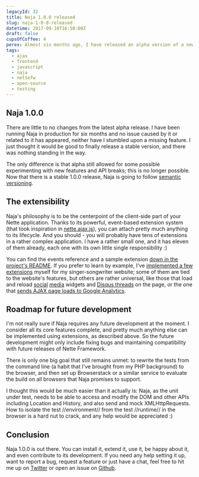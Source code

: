 ```yaml
---
legacyId: 32
title: Naja 1.0.0 released
slug: naja-1-0-0-released
datetime: 2017-09-10T16:50:00Z
draft: false
cupsOfCoffee: 4
perex: Almost six months ago, I have released an alpha version of a new, modern AJAX library for Nette Framework named Naja. Now, after half a year in the wild production environment, I guess the time has come for a stable version.
tags:
  - ajax
  - frontend
  - javascript
  - naja
  - nettefw
  - open-source
  - testing
---
```

## Naja 1.0.0

There are little to no changes from the latest alpha release. I have been running Naja in production for six months
and no issue caused by it or related to it has appeared, neither have I stumbled upon a missing feature. I just thought
it would be good to finally release a stable version, and there was nothing standing in the way.

The only difference is that alpha still allowed for some possible experimenting with new features and API breaks;
this is no longer possible. Now that there is a stable 1.0.0 release, Naja is going to follow
[semantic versioning](http://semver.org/).


## The extensibility

Naja's philosophy is to be the centerpoint of the client-side part of your Nette application. Thanks to its powerful,
event-based extension system (that took inspiration in [nette.ajax.js](https://github.com/vojtech-dobes/nette.ajax.js)),
you can attach pretty much anything to its lifecycle. And you should - you will probably have tens of extensions in
a rather complex application. I have a rather small one, and it has eleven of them already, each one with its own
little single responsibility :)

You can find the events reference and a sample extension
[down in the project's README](https://github.com/jiripudil/Naja#custom-extensions). If you prefer to learn by example,
I've [implemented a few extensions](https://github.com/jiripudil/herecsrymy.cz/tree/2f4a456f78a074aa7797f618eb7741600993b440/client/app/scripts)
myself for my singer-songwriter website; some of them are tied to the website's features, but others are rather universal,
like those that load and reload [social](https://github.com/jiripudil/herecsrymy.cz/blob/2f4a456f78a074aa7797f618eb7741600993b440/client/app/scripts/FacebookExtension.js)
[media](https://github.com/jiripudil/herecsrymy.cz/blob/2f4a456f78a074aa7797f618eb7741600993b440/client/app/scripts/TwitterExtension.js)
widgets and [Disqus threads](https://github.com/jiripudil/herecsrymy.cz/blob/2f4a456f78a074aa7797f618eb7741600993b440/client/app/scripts/DisqusExtension.js)
on the page, or the one that [sends AJAX page loads to Google Analytics](https://github.com/jiripudil/herecsrymy.cz/blob/2f4a456f78a074aa7797f618eb7741600993b440/client/app/scripts/GoogleAnalyticsExtension.js).


## Roadmap for future development

I'm not really sure if Naja requires any future development at the moment. I consider all its core features complete,
and pretty much anything else can be implemented using extensions, as described above. So the future development might
only include fixing bugs and maintaining compatibility with future releases of Nette Framework.

There is only one big goal that still remains unmet: to rewrite the tests from the command line (a habit that I've
brought from my PHP background) to the browser, and then set up Browserstack or a similar service to evaluate the build
on all browsers that Naja promises to support.

I thought this would be much easier than it actually is: Naja, as the unit under test, needs to be able to access and
modify the DOM and other APIs including Location and History, and also send and mock XMLHttpRequests. How to isolate
the test //environment// from the test //runtime// in the browser is a hard nut to crack, and any help would be
appreciated :)


## Conclusion

Naja 1.0.0 is out there. You can install it, extend it, use it, be happy about it, and even contribute to its
development. If you need any help setting it up, want to report a bug, request a feature or just have a chat,
feel free to hit me up on [Twitter](https://twitter.com/jiripudil) or open an issue on
[Github](https://github.com/jiripudil/Naja).
